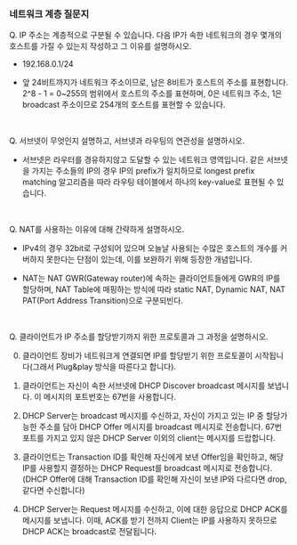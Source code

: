 ### 네트워크 계층 질문지

Q. IP 주소는 계층적으로 구분될 수 있습니다. 다음 IP가 속한 네트워크의 경우 몇개의 호스트를 가질 수 있는지 작성하고 그 이유를 설명하시오.

- 192.168.0.1/24

- 앞 24비트까지가 네트워크 주소이므로, 남은 8비트가 호스트의 주소를 표현합니다. 2^8 - 1 = 0~255의 범위에서 호스트의 주소를 표현하며, 0은 네트워크 주소, 1은 broadcast 주소이므로 254개의 호스트를 표현할 수 있습니다.

<br>

Q. 서브넷이 무엇인지 설명하고, 서브넷과 라우팅의 연관성을 설명하시오.

- 서브넷은 라우터를 경유하지않고 도달할 수 있는 네트워크 영역입니다. 같은 서브넷을 가지는 주소들의 IP의 경우 IP의 prefix가 일치하므로 longest prefix matching 알고리즘을 따라 라우팅 테이블에서 하나의 key-value로 표현될 수 있습니다.

<br>

Q. NAT를 사용하는 이유에 대해 간략하게 설명하시오.

- IPv4의 경우 32bit로 구성되어 있으며 오늘날 사용되는 수많은 호스트의 개수를 커버하지 못한다는 단점이 있는데, 이를 보완하기 위해 등장한 개념입니다.

- NAT는 NAT GWR(Gateway router)에 속하는 클라이언트들에게 GWR의 IP를 할당하며, NAT Table에 매핑하는 방식에 따라 static NAT, Dynamic NAT, NAT PAT(Port Address Transition)으로 구분되빈다.

<br>

Q. 클라이언트가 IP 주소를 할당받기까지 위한 프로토콜과 그 과정을 설명하시오.

0. 클라이언트 장비가 네트워크게 연결되면 IP를 할당받기 위한 프로토콜이 시작됩니다(그래서 Plug&play 방식을 따른다고 합니다).

1. 클라이언트는 자신이 속한 서브넷에 DHCP Discover broadcast 메시지를 보냅니다. 이 메시지의 포트번호는 67번을 사용합니다.

2. DHCP Server는 broadcast 메시지를 수신하고, 자신이 가지고 있는 IP 중 할당가능한 주소를 담아 DHCP Offer 메시지를 broadcast 메시지로 전송합니다. 67번 포트를 가지고 있지 않은 DHCP Server 이외의 client는 메시지를 드랍합니다.

3. 클라이언트는 Transaction ID를 확인해 자신에게 보낸 Offer임을 확인하고, 해당 IP를 사용할지 결정하는 DHCP Request를 broadcast 메시지로 전송합니다.
   (DHCP Offer에 대해 Transaction ID를 확인해 자신이 보낸 IP와 다르다면 drop, 같다면 수신합니다)

4. DHCP Server는 Request 메시지를 수신하고, 이에 대한 응답으로 DHCP ACK를 메시지를 보냅니다. 이때, ACK를 받기 전까지 Client는 IP를 사용하지 못하므로 DHCP ACK는 broadcast로 전달됩니다.
